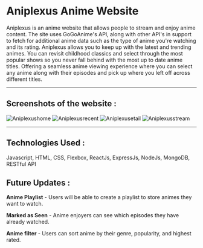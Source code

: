 # Aniplexus Anime Website
Aniplexus is an anime website that allows people to stream and enjoy anime content. The site uses GoGoAnime's API, along with other API's in support to fetch for additional anime data such as the type of anime you're watching and its rating. Aniplexus allows you to keep up with the latest and trending animes. You can revisit childhood classics and select through the most popular shows so you never fall behind with the most up to date anime titles. Offering a seamless anime viewing experience where you can select any anime along with their episodes and pick up where you left off across different titles.

---

## **Screenshots of the website** :
![Aniplexushome](https://i.gyazo.com/c3f1f0b65dadf98f099b07b355fddf23.jpg)
![Aniplexusrecent](https://i.gyazo.com/2f709e54df95a1ee85e207870a5f680d.jpg)
![Aniplexusetail](https://i.gyazo.com/1b49e28c805932efa4f5281e83611a6e.jpg)
![Aniplexusstream](https://i.gyazo.com/5b0afaa326cb2bc0f133a94944fc6d71.jpg)

---
## **Technologies Used** :
Javascript, HTML, CSS, Flexbox, ReactJs, ExpressJs, NodeJs, MongoDB, RESTful API

## **Future Updates** :
**Anime Playlist** - Users will be able to create a playlist to store animes they want to watch.

**Marked as Seen** - Anime enjoyers can see which episodes they have already watched.

**Anime filter** - Users can sort anime by their genre, popularity, and highest rated.
